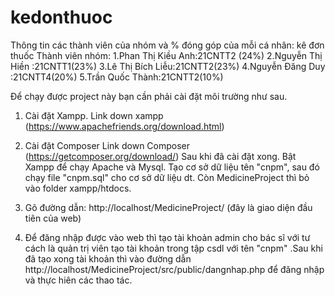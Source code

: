 # kedonthuoc
 Thông tin các thành viên của nhóm và % đóng góp của mỗi cá nhân:
 kê đơn thuốc
 Thành viên nhóm:
 1.Phan Thị Kiều Anh:21CNTT2 (24%)
 2.Nguyễn Thị Hiền :21CNTT1(23%)
 3.Lê Thị Bích Liễu:21CNTT2(23%)
 4.Nguyễn Đăng Duy :21CNTT4(20%)
 5.Trần Quốc Thành:21CNTT2(10%)


Để chạy được project này bạn cần phải cài đặt môi trường như sau.
1. Cài đặt Xampp.
Link down xampp (https://www.apachefriends.org/download.html)
2. Cài đặt Composer 
Link down Composer  (https://getcomposer.org/download/)
Sau khi đã cài đặt xong. Bật Xampp để chạy Apache và Mysql.
Tạo cơ sở dữ liệu tên "cnpm", sau đó chạy file "cnpm.sql" cho cơ sở dữ liệu dt. Còn MedicineProject thì bỏ vào folder xampp/htdocs.

1. Gõ đường dẫn: http://localhost/MedicineProject/  (đây là giao diện đầu tiên của web)
2. Để đăng nhập được vào web thì tạo tài khoản admin cho bác sĩ với tư cách là quản trị viên tạo tài khoản trong tập csdl với tên "cnpm" .Sau khi đã tạo xong tài khoản thì vào đường dẫn http://localhost/MedicineProject/src/public/dangnhap.php để đăng nhập và thực hiên các thao tác.
